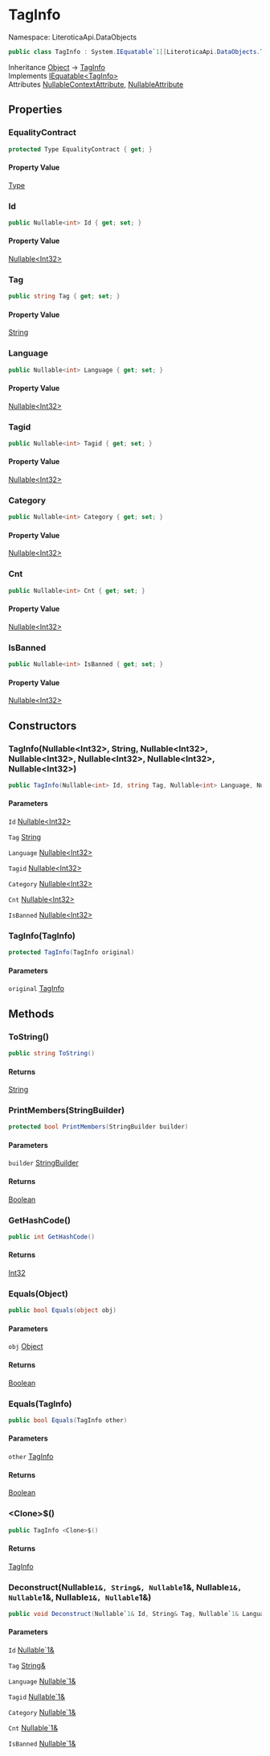 # TagInfo

Namespace: LiteroticaApi.DataObjects

```csharp
public class TagInfo : System.IEquatable`1[[LiteroticaApi.DataObjects.TagInfo, LiteroticaApi, Version=1.0.0.0, Culture=neutral, PublicKeyToken=null]]
```

Inheritance [Object](https://docs.microsoft.com/en-us/dotnet/api/system.object) → [TagInfo](./literoticaapi/dataobjects/taginfo.md)<br>
Implements [IEquatable&lt;TagInfo&gt;](https://docs.microsoft.com/en-us/dotnet/api/system.iequatable-1)<br>
Attributes [NullableContextAttribute](./system/runtime/compilerservices/nullablecontextattribute.md), [NullableAttribute](./system/runtime/compilerservices/nullableattribute.md)

## Properties

### **EqualityContract**

```csharp
protected Type EqualityContract { get; }
```

#### Property Value

[Type](https://docs.microsoft.com/en-us/dotnet/api/system.type)<br>

### **Id**

```csharp
public Nullable<int> Id { get; set; }
```

#### Property Value

[Nullable&lt;Int32&gt;](https://docs.microsoft.com/en-us/dotnet/api/system.nullable-1)<br>

### **Tag**

```csharp
public string Tag { get; set; }
```

#### Property Value

[String](https://docs.microsoft.com/en-us/dotnet/api/system.string)<br>

### **Language**

```csharp
public Nullable<int> Language { get; set; }
```

#### Property Value

[Nullable&lt;Int32&gt;](https://docs.microsoft.com/en-us/dotnet/api/system.nullable-1)<br>

### **Tagid**

```csharp
public Nullable<int> Tagid { get; set; }
```

#### Property Value

[Nullable&lt;Int32&gt;](https://docs.microsoft.com/en-us/dotnet/api/system.nullable-1)<br>

### **Category**

```csharp
public Nullable<int> Category { get; set; }
```

#### Property Value

[Nullable&lt;Int32&gt;](https://docs.microsoft.com/en-us/dotnet/api/system.nullable-1)<br>

### **Cnt**

```csharp
public Nullable<int> Cnt { get; set; }
```

#### Property Value

[Nullable&lt;Int32&gt;](https://docs.microsoft.com/en-us/dotnet/api/system.nullable-1)<br>

### **IsBanned**

```csharp
public Nullable<int> IsBanned { get; set; }
```

#### Property Value

[Nullable&lt;Int32&gt;](https://docs.microsoft.com/en-us/dotnet/api/system.nullable-1)<br>

## Constructors

### **TagInfo(Nullable&lt;Int32&gt;, String, Nullable&lt;Int32&gt;, Nullable&lt;Int32&gt;, Nullable&lt;Int32&gt;, Nullable&lt;Int32&gt;, Nullable&lt;Int32&gt;)**

```csharp
public TagInfo(Nullable<int> Id, string Tag, Nullable<int> Language, Nullable<int> Tagid, Nullable<int> Category, Nullable<int> Cnt, Nullable<int> IsBanned)
```

#### Parameters

`Id` [Nullable&lt;Int32&gt;](https://docs.microsoft.com/en-us/dotnet/api/system.nullable-1)<br>

`Tag` [String](https://docs.microsoft.com/en-us/dotnet/api/system.string)<br>

`Language` [Nullable&lt;Int32&gt;](https://docs.microsoft.com/en-us/dotnet/api/system.nullable-1)<br>

`Tagid` [Nullable&lt;Int32&gt;](https://docs.microsoft.com/en-us/dotnet/api/system.nullable-1)<br>

`Category` [Nullable&lt;Int32&gt;](https://docs.microsoft.com/en-us/dotnet/api/system.nullable-1)<br>

`Cnt` [Nullable&lt;Int32&gt;](https://docs.microsoft.com/en-us/dotnet/api/system.nullable-1)<br>

`IsBanned` [Nullable&lt;Int32&gt;](https://docs.microsoft.com/en-us/dotnet/api/system.nullable-1)<br>

### **TagInfo(TagInfo)**

```csharp
protected TagInfo(TagInfo original)
```

#### Parameters

`original` [TagInfo](./literoticaapi/dataobjects/taginfo.md)<br>

## Methods

### **ToString()**

```csharp
public string ToString()
```

#### Returns

[String](https://docs.microsoft.com/en-us/dotnet/api/system.string)<br>

### **PrintMembers(StringBuilder)**

```csharp
protected bool PrintMembers(StringBuilder builder)
```

#### Parameters

`builder` [StringBuilder](https://docs.microsoft.com/en-us/dotnet/api/system.text.stringbuilder)<br>

#### Returns

[Boolean](https://docs.microsoft.com/en-us/dotnet/api/system.boolean)<br>

### **GetHashCode()**

```csharp
public int GetHashCode()
```

#### Returns

[Int32](https://docs.microsoft.com/en-us/dotnet/api/system.int32)<br>

### **Equals(Object)**

```csharp
public bool Equals(object obj)
```

#### Parameters

`obj` [Object](https://docs.microsoft.com/en-us/dotnet/api/system.object)<br>

#### Returns

[Boolean](https://docs.microsoft.com/en-us/dotnet/api/system.boolean)<br>

### **Equals(TagInfo)**

```csharp
public bool Equals(TagInfo other)
```

#### Parameters

`other` [TagInfo](./literoticaapi/dataobjects/taginfo.md)<br>

#### Returns

[Boolean](https://docs.microsoft.com/en-us/dotnet/api/system.boolean)<br>

### **&lt;Clone&gt;$()**

```csharp
public TagInfo <Clone>$()
```

#### Returns

[TagInfo](./literoticaapi/dataobjects/taginfo.md)<br>

### **Deconstruct(Nullable`1&, String&, Nullable`1&, Nullable`1&, Nullable`1&, Nullable`1&, Nullable`1&)**

```csharp
public void Deconstruct(Nullable`1& Id, String& Tag, Nullable`1& Language, Nullable`1& Tagid, Nullable`1& Category, Nullable`1& Cnt, Nullable`1& IsBanned)
```

#### Parameters

`Id` [Nullable`1&](https://docs.microsoft.com/en-us/dotnet/api/system.nullable-1&)<br>

`Tag` [String&](https://docs.microsoft.com/en-us/dotnet/api/system.string&)<br>

`Language` [Nullable`1&](https://docs.microsoft.com/en-us/dotnet/api/system.nullable-1&)<br>

`Tagid` [Nullable`1&](https://docs.microsoft.com/en-us/dotnet/api/system.nullable-1&)<br>

`Category` [Nullable`1&](https://docs.microsoft.com/en-us/dotnet/api/system.nullable-1&)<br>

`Cnt` [Nullable`1&](https://docs.microsoft.com/en-us/dotnet/api/system.nullable-1&)<br>

`IsBanned` [Nullable`1&](https://docs.microsoft.com/en-us/dotnet/api/system.nullable-1&)<br>
